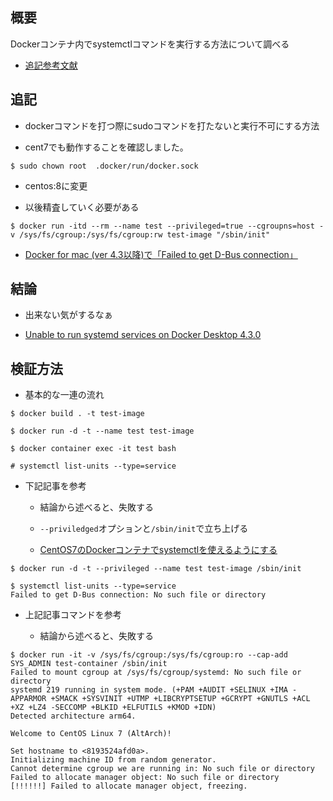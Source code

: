 ## 概要

Dockerコンテナ内でsystemctlコマンドを実行する方法について調べる

- [追記参考文献](https://qiita.com/ryysud/items/e6bfd61a121d6f922288)

## 追記

- dockerコマンドを打つ際にsudoコマンドを打たないと実行不可にする方法

- cent7でも動作することを確認しました。

```shell
$ sudo chown root  .docker/run/docker.sock
```

- centos:8に変更

- 以後精査していく必要がある

```shell
$ docker run -itd --rm --name test --privileged=true --cgroupns=host -v /sys/fs/cgroup:/sys/fs/cgroup:rw test-image "/sbin/init"
```

- [Docker for mac (ver 4.3以降)で「Failed to get D-Bus connection」](https://qiita.com/NaoyaMiyagawa/items/22a870112377a91e1c99)

## 結論

- 出来ない気がするなぁ

- [Unable to run systemd services on Docker Desktop 4.3.0](https://github.com/docker/for-mac/issues/6073)

## 検証方法

- 基本的な一連の流れ

```shell
$ docker build . -t test-image

$ docker run -d -t --name test test-image

$ docker container exec -it test bash

# systemctl list-units --type=service
```

- 下記記事を参考

    - 結論から述べると、失敗する

    - `--priviledged`オプションと`/sbin/init`で立ち上げる

    - [CentOS7のDockerコンテナでsystemctlを使えるようにする](https://qiita.com/mikene_koko/items/4c71c969f55e3fe24190)

```shell
$ docker run -d -t --privileged --name test test-image /sbin/init

$ systemctl list-units --type=service
Failed to get D-Bus connection: No such file or directory
```

- 上記記事コマンドを参考

    - 結論から述べると、失敗する

```shell
$ docker run -it -v /sys/fs/cgroup:/sys/fs/cgroup:ro --cap-add SYS_ADMIN test-container /sbin/init
Failed to mount cgroup at /sys/fs/cgroup/systemd: No such file or directory
systemd 219 running in system mode. (+PAM +AUDIT +SELINUX +IMA -APPARMOR +SMACK +SYSVINIT +UTMP +LIBCRYPTSETUP +GCRYPT +GNUTLS +ACL +XZ +LZ4 -SECCOMP +BLKID +ELFUTILS +KMOD +IDN)
Detected architecture arm64.

Welcome to CentOS Linux 7 (AltArch)!

Set hostname to <8193524afd0a>.
Initializing machine ID from random generator.
Cannot determine cgroup we are running in: No such file or directory
Failed to allocate manager object: No such file or directory
[!!!!!!] Failed to allocate manager object, freezing.
```
